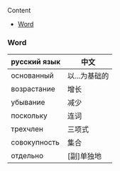 Content

- [Word](#word)

### Word

| русский язык | 中文       |
|--------------|----------|
| основанный   | 以...为基础的 |
| возрастание  | 增长       |
| убывание     | 减少       |
| поскольку    | 连词       |
| трехчлен     | 三项式      |
| совокупность | 集合       |
| отдельно     | [副]单独地   |